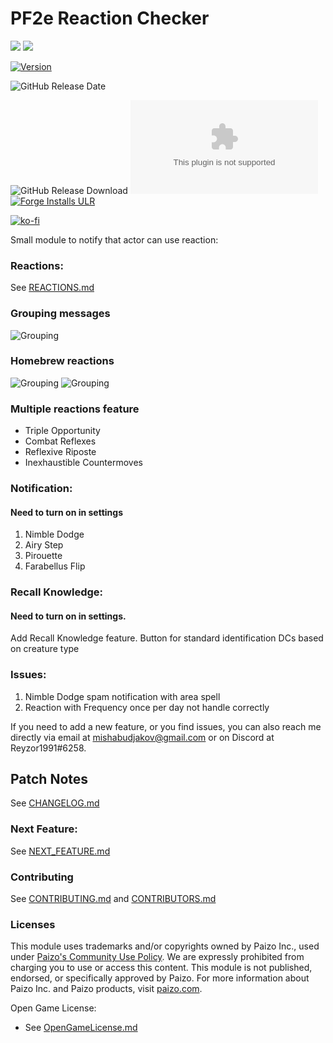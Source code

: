 # PF2e Reaction Checker
![](https://img.shields.io/endpoint?url=https%3A%2F%2Ffoundryshields.com%2Fversion%3Fstyle%3Dflat%26url%3Dhttps://raw.githubusercontent.com/reyzor1991/foundry-vtt-pf2e-reaction/main/module.json)
![](https://img.shields.io/endpoint?url=https%3A%2F%2Ffoundryshields.com%2Fsystem%3FnameType%3Dfull%26showVersion%3D1%26style%3Dflat%26url%3Dhttps://raw.githubusercontent.com/reyzor1991/foundry-vtt-pf2e-reaction/main/module.json)

[![Version]][Version URL]

![GitHub Release Date]

![GitHub Release Download]
![the latest version zip](https://img.shields.io/github/downloads/reyzor1991/foundry-vtt-pf2e-reaction/latest/pf2e-reaction.zip)
[![Forge Installs ULR]][Forge Installs Download]

[![ko-fi](https://ko-fi.com/img/githubbutton_sm.svg)](https://ko-fi.com/W7W2LF8UA)


Small module to notify that actor can use reaction:

### Reactions:
See [REACTIONS.md](./REACTIONS.md)

### Grouping messages
![Grouping](./grouping.gif)

### Homebrew reactions
![Grouping](./homebrew.png)
![Grouping](./homebrew_settings.png)

### Multiple reactions feature
- Triple Opportunity
- Combat Reflexes
- Reflexive Riposte
- Inexhaustible Countermoves

### Notification:
#### Need to turn on in settings
1. Nimble Dodge
2. Airy Step
3. Pirouette
4. Farabellus Flip

### Recall Knowledge:
#### Need to turn on in settings.
Add Recall Knowledge feature. Button for standard identification DCs based on creature type

### Issues:
1. Nimble Dodge spam notification with area spell
2. Reaction with Frequency once per day not handle correctly

If you need to add a new feature, or you find issues, you can also reach me directly via email at mishabudjakov@gmail.com or on Discord at Reyzor1991#6258.

## Patch Notes

See [CHANGELOG.md](./CHANGELOG.md)

### Next Feature:

See [NEXT_FEATURE.md](./NEXT_FEATURE.md)

### Contributing
See [CONTRIBUTING.md](CONTRIBUTING.md) and [CONTRIBUTORS.md](CONTRIBUTORS.md)

### Licenses

This module uses trademarks and/or copyrights owned by Paizo Inc., used
under [Paizo's Community Use Policy](https://paizo.com/community/communityuse). We are expressly prohibited from
charging you to use or access this content. This module is not published, endorsed, or specifically approved by Paizo.
For more information about Paizo Inc. and Paizo products, visit [paizo.com](paizo.com).

Open Game License:

* See [OpenGameLicense.md](OpenGameLicense.md)

[Foundry URL]: https://foundryvtt.com

[Version]: https://img.shields.io/badge/Version-0.2.5-yellow?style=flat-square
[Version URL]: https://github.com/reyzor1991/foundry-vtt-pf2e-reaction

[GitHub Release Date]: https://img.shields.io/github/release-date/reyzor1991/foundry-vtt-pf2e-reaction
[GitHub Release Download]: https://img.shields.io/github/downloads/reyzor1991/foundry-vtt-pf2e-reaction/total?label=All%20Downloads
[Forge Installs ULR]: https://img.shields.io/badge/dynamic/json?label=Forge%20Installs&query=package.installs&suffix=%25&url=https%3A%2F%2Fforge-vtt.com%2Fapi%2Fbazaar%2Fpackage%2Fpf2e-reaction&colorB=4aa94a
[Forge Installs Download]: https://forge-vtt.com/bazaar#package=pf2e-reaction